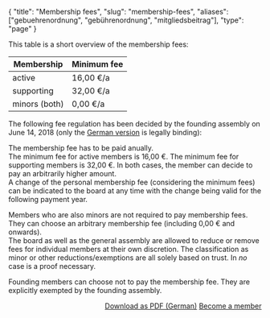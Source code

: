 {
    "title": "Membership fees",
    "slug": "membership-fees",
    "aliases": ["gebuehrenordnung", "gebührenordnung", "mitgliedsbeitrag"],
    "type": "page"
}

This table is a short overview of the membership fees:

Membership     | Minimum fee
--------|------
active     | 16,00 €/a
supporting   | 32,00 €/a
minors (both) | 0,00 €/a

The following fee regulation has been decided by the founding assembly on June 14, 2018 (only the [German version](https://verein.datenanfragen.de/gebuehrenordnung) is legally binding):

The membership fee has to be paid anually.  
The minimum fee for active members is 16,00 €. The minimum fee for supporting members is 32,00 €. In both cases, the member can decide to pay an arbitrarily higher amount.  
A change of the personal membership fee (considering the minimum fees) can be indicated to the board at any time with the change being valid for the following payment year.

Members who are also minors are not required to pay membership fees. They can choose an arbitrary membership fee (including 0,00 € and onwards).  
The board as well as the general assembly are allowed to reduce or remove fees for individual members at their own discretion.
The classification as minor or other reductions/exemptions are all solely based on trust. In *no* case is a proof necessary.

Founding members can choose not to pay the membership fee. They are explicitly exempted by the founding assembly.

<div style="float: right;">
	<!-- TODO: Maybe a button with an icon here? -->
	<a href="https://static.dacdn.de/docs/gebuehrenordnung.pdf" class="button button-secondary icon icon-download">Download as PDF (German)</a>
	<a href="/become-a-member" class="button button-primary">Become a member</a>
</div>
<div class="clearfix"></div>
